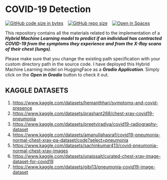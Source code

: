 # COVID-19 Detection
[![GitHub code size in bytes](https://img.shields.io/github/languages/code-size/Jishnnu/COVID-19-Detection)](https://github.com/Jishnnu/COVID-19-Detection) &ensp; [![GitHub repo size](https://img.shields.io/github/repo-size/Jishnnu/COVID-19-Detection)](https://github.com/Jishnnu/COVID-19-Detection) &ensp; [![Open in Spaces](https://huggingface.co/datasets/huggingface/badges/raw/main/open-in-hf-spaces-sm.svg)](https://huggingface.co/spaces/Jishnnu/COVID-19_Detection)

This repository contains all the materials related to the implementation of a **_Hybrid Machine Learning model to predict if an individual has contracted COVID-19 from the symptoms they experience and from the X-Ray scans of their chest (lungs)_**. 

Please make sure that you change the existing path specification with your custom directory path in the source code. I have deployed this Hybrid Machine Learning model on HuggingFace as a **_Gradio Application_**. Simply click on the **_Open in Gradio_** button to check it out.


## KAGGLE DATASETS
1. https://www.kaggle.com/datasets/hemanthhari/symptoms-and-covid-presence
2. https://www.kaggle.com/datasets/prashant268/chest-xray-covid19-pneumonia
3. https://www.kaggle.com/datasets/preetviradiya/covid19-radiography-dataset
4. https://www.kaggle.com/datasets/amanullahasraf/covid19-pneumonia-normal-chest-xray-pa-dataset/code?select=pneumonia
5. https://www.kaggle.com/datasets/sachinkumar413/covid-pneumonia-normal-chest-xray-images
6. https://www.kaggle.com/datasets/unaissait/curated-chest-xray-image-dataset-for-covid19
7. https://www.kaggle.com/datasets/gibi13/pneumonia-covid19-image-dataset
